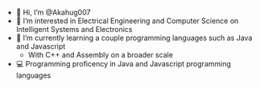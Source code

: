 - 👋 Hi, I’m @Akahug007
- 👀 I’m interested in Electrical Engineering and Computer Science on Intelligent Systems and Electronics
- 🌱 I’m currently learning a couple programming languages such as Java and Javascript
  - With C++ and Assembly on a broader scale
- 💻 Programming proficency in Java and Javascript programming languages

<!---
Akahug007/Akahug007 is a ✨ special ✨ repository because its `README.md` (this file) appears on your GitHub profile.
You can click the Preview link to take a look at your changes.
--->
